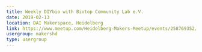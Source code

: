 ```yaml
---
title: Weekly DIYbio with Biotop Community Lab e.V.
date: 2019-02-13
location: DAI Makerspace, Heidelberg
link: https://www.meetup.com/Heidelberg-Makers-Meetup/events/258769352/
usergroup: makershd
type: usergroup
---
```

